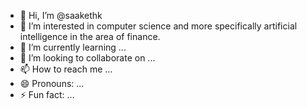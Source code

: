 - 👋 Hi, I’m @saakethk
- 👀 I’m interested in computer science and more specifically artificial intelligence in the area of finance.
- 🌱 I’m currently learning ...
- 💞️ I’m looking to collaborate on ...
- 📫 How to reach me ...
- 😄 Pronouns: ...
- ⚡ Fun fact: ...

<!---
saakethk/saakethk is a ✨ special ✨ repository because its `README.md` (this file) appears on your GitHub profile.
You can click the Preview link to take a look at your changes.
--->
